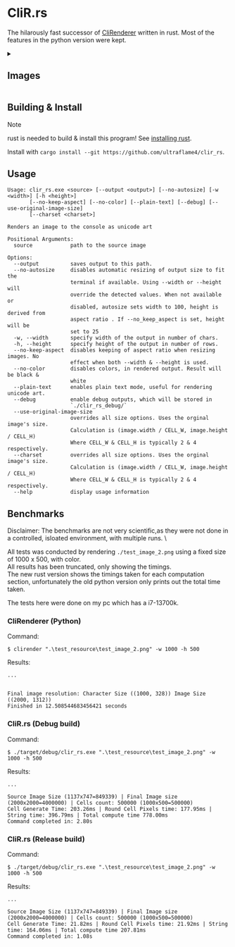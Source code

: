 # CliR.rs
The hilarously fast successor of [CliRenderer](https://github.com/ultraflame4/CliR/) written in rust. Most of the features in the python version were kept.

<details>
  <summary><h2>Images</h2></summary>
Here is an example I rendered, using a screenshot of the old version as the image source \
<code>$ clir_rs https://github.com/ultraflame4/CliR/raw/main/resources/img.png</code>
       
![image](https://github.com/ultraflame4/clir_rs/assets/34125174/ec911c89-0dcc-47cd-b246-2d88a2268eb7)
Screenshot - https://github.com/ultraflame4/CliR/main/resources/img.png \
Original - Pixabay. (2017, February 25). View Of High Rise Buildings during Day Time

</details>


## Building & Install
> [!NOTE]  
> rust is needed to build & install this program! See [installing rust](https://www.rust-lang.org/tools/install).

Install with `cargo install --git https://github.com/ultraflame4/clir_rs`.

## Usage
```
Usage: clir_rs.exe <source> [--output <output>] [--no-autosize] [-w <width>] [-h <height>]
       [--no-keep-aspect] [--no-color] [--plain-text] [--debug] [--use-original-image-size]
       [--charset <charset>]

Renders an image to the console as unicode art

Positional Arguments:
  source            path to the source image

Options:
  --output          saves output to this path.
  --no-autosize     disables automatic resizing of output size to fit the
                    terminal if available. Using --width or --height will
                    override the detected values. When not available or
                    disabled, autosize sets width to 100, height is derived from
                    aspect ratio . If --no_keep_aspect is set, height will be
                    set to 25
  -w, --width       specify width of the output in number of chars.
  -h, --height      specify height of the output in number of rows.
  --no-keep-aspect  disables keeping of aspect ratio when resizing images. No
                    effect when both --width & --height is used.
  --no-color        disables colors, in rendered output. Result will be black &
                    white
  --plain-text      enables plain text mode, useful for rendering unicode art.
  --debug           enable debug outputs, which will be stored in
                    `./clir_rs_debug/`
  --use-original-image-size
                    overrides all size options. Uses the orginal image's size.
                    Calculation is (image.width / CELL_W, image.height / CELL_H)
                    Where CELL_W & CELL_H is typically 2 & 4 respectively.
  --charset         overrides all size options. Uses the orginal image's size.
                    Calculation is (image.width / CELL_W, image.height / CELL_H)
                    Where CELL_W & CELL_H is typically 2 & 4 respectively.
  --help            display usage information
```



## Benchmarks
Disclaimer: The benchmarks are not very scientific,as they were not done in a controlled, isloated environment, with multiple runs. \

All tests was conducted by rendering `./test_image_2.png` using a fixed size of 1000 x 500, with color. \
All results has been truncated, only showing the timings. \
The new rust version shows the timings taken for each computation section, unfortunately the old python version only prints out the total time taken.

The tests here were done on my pc which has a i7-13700k.

### CliRenderer (Python)
Command:
```shell
$ clirender ".\test_resource\test_image_2.png" -w 1000 -h 500
```

Results:
```shell
...


Final image resolution: Character Size ((1000, 328)) Image Size ((2000, 1312))
Finished in 12.508544683456421 seconds
```

### CliR.rs (Debug build)
Command:
```shell
$ ./target/debug/clir_rs.exe ".\test_resource\test_image_2.png" -w 1000 -h 500
```

Results:
```shell
...

Source Image Size (1137x747=849339) | Final Image size (2000x2000=4000000) | Cells count: 500000 (1000x500=500000)
Cell Generate Time: 203.26ms | Round Cell Pixels time: 177.95ms | String time: 396.79ms | Total compute time 778.00ms
Command completed in: 2.80s
```

### CliR.rs (Release build)
Command:
```shell
$ ./target/debug/clir_rs.exe ".\test_resource\test_image_2.png" -w 1000 -h 500
```

Results:
```shellcli
...

Source Image Size (1137x747=849339) | Final Image size (2000x2000=4000000) | Cells count: 500000 (1000x500=500000)
Cell Generate Time: 21.82ms | Round Cell Pixels time: 21.92ms | String time: 164.06ms | Total compute time 207.81ms
Command completed in: 1.08s
```
